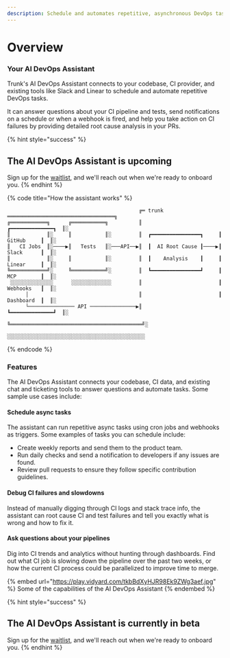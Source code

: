 ```yaml
---
description: Schedule and automates repetitive, asynchronous DevOps tasks
---
```


# Overview

### Your AI DevOps Assistant

Trunk's AI DevOps Assistant connects to your codebase, CI provider, and existing tools like Slack and Linear to schedule and automate repetitive DevOps tasks.

It can answer questions about your CI pipeline and tests, send notifications on a schedule or when a webhook is fired, and help you take action on CI failures by providing detailed root cause analysis in your PRs.

{% hint style="success" %}
## The AI DevOps Assistant is upcoming

Sign up for the [waitlist](https://trunk.io/assistant), and we'll reach out when we're ready to onboard you.
{% endhint %}

{% code title="How the assistant works" %}
```
                                           ╔═ trunk ═══════════════════════════════════╗ 
╔════════════╗      ╔═══════════╗          ║                         ┏━━━━━━━━━━━━━━┓  ║░
║            ║░     ║           ║░         ║  ┏━━━━━━━━━━━━━━━━┓     ┃   GitHub     ┃  ║░
║   CI Jobs  ║░────▶║   Tests   ║░───API──▶║  ┃  AI Root Cause ┃────▶┃   Slack      ┃  ║░
║            ║░     ║           ║░         ║  ┃    Analysis    ┃     ┃   Linear     ┃  ║░
╚════════════╝░     ╚═══════════╝░         ║  ┗━━━━━━━━━━━━━━━━┛     ┃   MCP        ┃  ║░
 ░░░░░░░░░░░░░░      ░░░░░░░░░░░░░         ║                         ┃   Webhooks   ┃  ║░
      │                                    ║                         ┃   Dashboard  ┃  ║░
      └─────────────── API ───────────────▶║                         ┗━━━━━━━━━━━━━━┛  ║░
                                           ╚═══════════════════════════════════════════╝░
                                            ░░░░░░░░░░░░░░░░░░░░░░░░░░░░░░░░░░░░░░░░░░░░░
```
{% endcode %}

### Features

The AI DevOps Assistant connects your codebase, CI data, and existing chat and ticketing tools to answer questions and automate tasks. Some sample use cases include:

#### Schedule async tasks

The assistant can run repetitive async tasks using cron jobs and webhooks as triggers. Some examples of tasks you can schedule include:

* Create weekly reports and send them to the product team.
* Run daily checks and send a notification to developers if any issues are found.
* Review pull requests to ensure they follow specific contribution guidelines.

#### Debug CI failures and slowdowns

Instead of manually digging through CI logs and stack trace info, the assistant can root cause CI and test failures and tell you exactly what is wrong and how to fix it.

#### Ask questions about your pipelines

Dig into CI trends and analytics without hunting through dashboards. Find out what CI job is slowing down the pipeline over the past two weeks, or how the current CI process could be parallelized to improve time to merge.

{% embed url="https://play.vidyard.com/tkbBdXyHJR98Ek9ZWg3aef.jpg" %}
Some of the capabilities of the AI DevOps Assistant
{% endembed %}

{% hint style="success" %}
## The AI DevOps Assistant is currently in beta

Sign up for the [waitlist](https://trunk.io/assistant), and we'll reach out when we're ready to onboard you.
{% endhint %}
